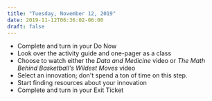 ```yaml
---
title: "Tuesday, November 12, 2019"
date: 2019-11-12T06:36:02-06:00
draft: false
---
```


- Complete and turn in your Do Now
- Look over the activity guide and one-pager as a class
- Choose to watch either the _Data and Medicine_ video or _The Math Behind Basketball's Wildest Moves_ video
- Select an innovation; don't spend a ton of time on this step.
- Start finding resources about your innovation
- Complete and turn in your Exit Ticket